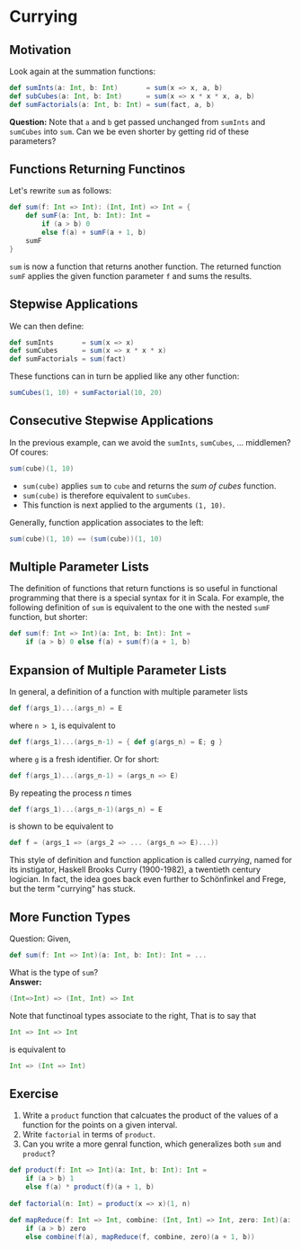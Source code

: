 # Currying
## Motivation
Look again at the summation functions:

```scala
def sumInts(a: Int, b: Int)       = sum(x => x, a, b)
def subCubes(a: Int, b: Int)      = sum(x => x * x * x, a, b)
def sumFactorials(a: Int, b: Int) = sum(fact, a, b)
```
**Question:** Note that `a` and `b` get passed unchanged from `sumInts` and `sumCubes` into `sum`. Can we be even shorter by getting rid of these parameters?

## Functions Returning Functinos
Let's rewrite `sum` as follows:

```scala
def sum(f: Int => Int): (Int, Int) => Int = {
	def sumF(a: Int, b: Int): Int = 
		if (a > b) 0
		else f(a) + sumF(a + 1, b)
	sumF
}
```
`sum` is now a function that returns another function. The returned function `sumF` applies the given function parameter `f` and sums the results.

## Stepwise Applications
We can then define:

```scala
def sumInts       = sum(x => x)
def sumCubes      = sum(x => x * x * x)
def sumFactorials = sum(fact)
```
These functions can in turn be applied like any other function:

```scala
sumCubes(1, 10) + sumFactorial(10, 20)
```

## Consecutive Stepwise Applications
In the previous example, can we avoid the `sumInts`, `sumCubes`, ... middlemen?  
Of coures:

```scala
sum(cube)(1, 10)
```

* `sum(cube)` applies `sum` to `cube` and returns the *sum of cubes* function.
* `sum(cube)` is therefore equivalent to `sumCubes`.
* This function is next applied to the arguments `(1, 10)`.

Generally, function application associates to the left:

```scala
sum(cube)(1, 10) == (sum(cube))(1, 10)
```

## Multiple Parameter Lists
The definition of functions that return functions is so useful in functional programming that there is a special syntax for it in Scala. For example, the following definition of `sum` is equivalent to the one with the nested `sumF` function, but shorter:

```scala
def sum(f: Int => Int)(a: Int, b: Int): Int = 
	if (a > b) 0 else f(a) + sum(f)(a + 1, b) 
```

## Expansion of Multiple Parameter Lists
In general, a definition of a function with multiple parameter lists

```scala
def f(args_1)...(args_n) = E
```
where `n > 1`, is equivalent to 

```scala
def f(args_1)...(args_n-1) = { def g(args_n) = E; g }
```
where `g` is a fresh identifier. Or for short:

```scala
def f(args_1)...(args_n-1) = (args_n => E)
```
By repeating the process *n* times

```scala
def f(args_1)...(args_n-1)(args_n) = E
```
is shown to be equivalent to 

```scala
def f = (args_1 => (args_2 => ... (args_n => E)...))
```
This style of definition and function application is called *currying*, named for its instigator, Haskell Brooks Curry (1900-1982), a twentieth century logician. In fact, the idea goes back even further to Schönfinkel and Frege, but the term "currying" has stuck.

## More Function Types
Question: Given,

```scala 
def sum(f: Int => Int)(a: Int, b: Int): Int = ...
```
What is the type of `sum`?  
**Answer:**

```scala
(Int=>Int) => (Int, Int) => Int
```
Note that functinoal types associate to the right, That is to say that

```scala
Int => Int => Int
```
is equivalent to 

```scala
Int => (Int => Int)
```

## Exercise
1. Write a `product` function that calcuates the product of the values of a function for the points on a given interval.
2. Write `factorial` in terms of `product`.
3. Can you write a more genral function, which generalizes both `sum` and `product`?

```scala
def product(f: Int => Int)(a: Int, b: Int): Int = 
	if (a > b) 1 
	else f(a) * product(f)(a + 1, b)
	
def factorial(n: Int) = product(x => x)(1, n)

def mapReduce(f: Int => Int, combine: (Int, Int) => Int, zero: Int)(a: Int, b: Int): Int =
	if (a > b) zero
	else combine(f(a), mapReduce(f, combine, zero)(a + 1, b))
```